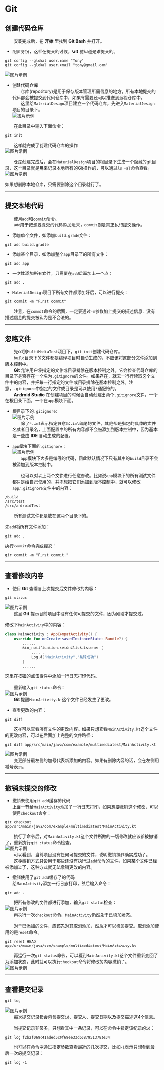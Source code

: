 # Git
## 创建代码仓库
&emsp;&emsp;安装完成后，在 **开始** 里找到 **Git Bash** 并打开。  
* 配置身份，这样在提交的时候，**Git** 就知道是谁提交的。  
```git
git config --global user.name "Tony"
git config --global user.email "tony@gmail.com"
```
![图片示例](https://github.com/gneL1/AndroidStudy/blob/master/photos/Git/Init/git_1.PNG)

* 创建代码仓库  
&emsp;&emsp;仓库(repository)是用于保存版本管理所需信息的地方，所有本地提交的代码都会被提交到代码仓库中，如果有需要还可以推送到远程仓库中。  
&emsp;&emsp;这里给```MaterialDesign```项目建立一个代码仓库，先进入```MaterialDesign```项目的目录下。  
![图片示例](https://github.com/gneL1/AndroidStudy/blob/master/photos/Git/Init/git_2.PNG)

&emsp;&emsp;在此目录中输入下面命令：  
```git
git init
```
&emsp;&emsp;这样就完成了创建代码仓库的操作  
![图片示例](https://github.com/gneL1/AndroidStudy/blob/master/photos/Git/Init/git_3.PNG)

&emsp;&emsp;仓库创建完成后，会在```MaterialDesign```项目的根目录下生成一个隐藏的git目录，这个目录就是用来记录本地所有的Git操作的，可以通过```ls -al```命令查看。  
![图片示例](https://github.com/gneL1/AndroidStudy/blob/master/photos/Git/Init/git_4.PNG)

如果想删除本地仓库，只需要删除这个目录就行了。

***

## 提交本地代码
&emsp;&emsp;使用```add```和```commit```命令。  
&emsp;&emsp;```add```用于把想要提交的代码添加进来，```commit```则是真正执行提交操作。

* 添加单个文件，如添加```build.grade```文件：  
```git
git add build.gradle
```

* 添加某个目录，如添加整个```app```目录下的所有文件：  
```git
git add app
```

* 一次性添加所有文件，只需要在```add```后面加上一个点：  
```git
git add .
```

* ```MaterialDesign```项目下所有文件都添加好后，可以进行提交：  
```git
git commit -m "First commit"
```
&emsp;&emsp;注意，在```commit```命令的后面，一定要通过```-m```参数加上提交的描述信息，没有描述信息的提交被认为是不合法的。  

***

## 忽略文件
&emsp;&emsp;先cd到```MultiMediaTest```项目下，```git init```创建代码仓库。  
&emsp;&emsp;```build```目录下的文件都是编译项目时自动生成的，不应该将这部分文件添加到版本控制中。  
&emsp;&emsp;**Git** 允许用户将指定的文件或目录排除在版本控制之外，它会检查代码仓库的目录下是否存在一个名为```.gitignore```的文件。如果存在，就去一行行读取这个文件中的内容，并把每一行指定的文件或目录排除在版本控制之外。注意，```.gitignore```中指定的文件或目录是可以使用```*```通配符的。  
&emsp;&emsp;**Android Studio** 在创建项目的时候会自动创建出两个```.gitignore```文件，一个在根目录下面，一个在```app```模块下面。  

* 根目录下的```.gitignore```:  
![图片示例](https://github.com/gneL1/AndroidStudy/blob/master/photos/Git/mid/gitignore_1.PNG)  
&emsp;&emsp;除了```*.iml```表示指定任意以```.iml```结尾的文件，其他都是指定的具体的文件名或者目录名，上面配置中的所有内容都不会被添加到版本控制中，因为基本是一些由 **IDE** 自动生成的配置。  

* ```app```模块下面的```.gitignore```：  
![图片示例](https://github.com/gneL1/AndroidStudy/blob/master/photos/Git/mid/gitignore_2.PNG)  
&emsp;&emsp;```app```模块下大多是编写的代码，因此默认情况下只有其中的```build```目录不会被添加到版本控制中。  
&emsp;&emsp;  
&emsp;&emsp;也可以对以上两个文件进行任意修改。比如说```app```模块下的所有测试文件都只是给自己使用的，并不想把它们添加到版本控制中，就可以修改```app/.gitignore```文件中的内容：  
```
/build
/src/test
/src/androidTest
```
&emsp;&emsp;所有测试文件都是放在这两个目录下的。  
&emsp;&emsp;  
先```add```将所有文件添加：  
```git
git add .
```
执行```commit```命令完成提交：  
```git
gir commit -m "First commit."
```

***

## 查看修改内容
* 使用 **Git** 查看自上次提交后文件修改的内容：  
```git
git status
```
![图片示例](https://github.com/gneL1/AndroidStudy/blob/master/photos/Git/mid/git_status_1.PNG)  
&emsp;&emsp;这里 **Git** 提示目前项目中没有任何可提交的文件，因为刚刚才提交过。  
&emsp;&emsp;  
修改下```MainActivity```中的内容：  
```kotlin
class MainActivity : AppCompatActivity() {
    override fun onCreate(savedInstanceState: Bundle?) {
        ......
        Btn_notification.setOnClickListener {
            ......
            Log.d("MainActivity","跳转成功")
        }
        ......
```
这里在按钮的点击事件中添加一行日志打印代码。  
&emsp;&emsp;  
&emsp;&emsp;重新输入```git status```命令：  
![图片示例](https://github.com/gneL1/AndroidStudy/blob/master/photos/Git/mid/git_status_2.PNG)  
&emsp;&emsp;**Git** 提醒```MainActivity.kt```这个文件已经发生了更改。  

* 查看更改的内容：  
```git
git diff
```
&emsp;&emsp;这样可以查看所有文件的更改内容。如果只想查看```MainActivity.kt```这个文件的更改内容，可以在后面加上完整的文件路径：  
```git
git diff app/src/main/java/com/example/multimediatest/MainActivity.kt
```
![图片示例](https://github.com/gneL1/AndroidStudy/blob/master/photos/Git/mid/git_diff_1.PNG)  
&emsp;&emsp;变更部分最左侧的加号代表新添加的内容。如果有删除内容的话，会在左侧用减号表示。  

***

## 撤销未提交的修改
* 撤销未使用```git add```缓存的代码  
上面一节给```MainActivity```添加了一行日志打印，如果想要撤销这个修改，可以使用```checkout```命令：  
```git
git checkout app/src/main/java/com/example/multimediatest/MainActivity.kt
```
&emsp;&emsp;执行了命令后，对```MainActivity.kt```这个文件所做的一切修改就应该都被撤销了，重新执行```git status```命令检查。  
![图片示例](https://github.com/gneL1/AndroidStudy/blob/master/photos/Git/mid/git_checkout.PNG)  
&emsp;&emsp;可以看到，当前项目没有任何可提交的文件，说明撤销操作确实成功了。  
&emsp;&emsp;这种撤销方式只设用于那些还没有执行过```add```命令的文件，如果某个文件已经被添加过了，这种方式就无法撤销更改的内容。  

* 撤销使用了```git add```缓存了的代码  
给```MainActivity```添加一行日志打印，然后输入命令：  
```git
gir add .
```
&emsp;&emsp;把所有修改的文件都进行添加，输入```git status```检查：  
![图片示例](https://github.com/gneL1/AndroidStudy/blob/master/photos/Git/mid/git_reset_1.PNG)  
&emsp;&emsp;再执行一次```checkout```命令，```MainActivity```仍然处于已填加状态。  
&emsp;&emsp;  
&emsp;&emsp;对于已添加的文件，应该先对其取消添加，然后才可以撤回提交。取消添加使用的是```reset```命令。  
```git
git reset HEAD app/src/main/java/com/example/multimediatest/MainActivity.kt
```
&emsp;&emsp;再运行一次```git status```命令，可以看到```MainActivity.kt```这个文件重新变回了为添加状态，此时就可以执行```checkout```命令将修改的内容撤销了。  
![图片示例](https://github.com/gneL1/AndroidStudy/blob/master/photos/Git/mid/git_reset_2.PNG) 

***

## 查看提交记录
```git
git log
```
![图片示例](https://github.com/gneL1/AndroidStudy/blob/master/photos/Git/mid/git_log_1.PNG)  
&emsp;&emsp;每次提交记录都会包含提交```id```、提交人、提交日期以及提交描述这4个信息。  
&emsp;&emsp;  
&emsp;&emsp;当提交记录非常多，只想看其中一条记录，可以在命令中指定该纪录的```id```：  
```git
git log f2b2f069c41aded5c9f69ee33d53879513782e34
```
&emsp;&emsp;也可以在命令中通过指定参数查看最近的几次提交，比如```-1```表示只想看到最后一次的提交记录：  
```git
git log -1
```
